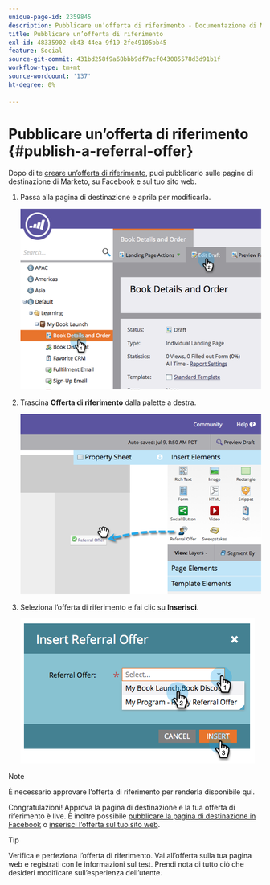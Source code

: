 ```yaml
---
unique-page-id: 2359845
description: Pubblicare un’offerta di riferimento - Documentazione di Marketo - Documentazione del prodotto
title: Pubblicare un’offerta di riferimento
exl-id: 48335902-cb43-44ea-9f19-2fe49105bb45
feature: Social
source-git-commit: 431bd258f9a68bbb9df7acf043085578d3d91b1f
workflow-type: tm+mt
source-wordcount: '137'
ht-degree: 0%

---
```


# Pubblicare un’offerta di riferimento {#publish-a-referral-offer}

Dopo di te [creare un’offerta di riferimento](/help/marketo/product-docs/demand-generation/social/referral-offers/create-a-referral-offer.md), puoi pubblicarlo sulle pagine di destinazione di Marketo, su Facebook e sul tuo sito web.

1. Passa alla pagina di destinazione e aprila per modificarla.

   ![](assets/image2014-9-19-11-3a15-3a30.png)

1. Trascina **Offerta di riferimento** dalla palette a destra.

   ![](assets/image2014-9-19-11-3a15-3a42.png)

1. Seleziona l’offerta di riferimento e fai clic su **Inserisci**.

   ![](assets/image2014-9-19-11-3a15-3a52.png)

>[!NOTE]
>
>È necessario approvare l’offerta di riferimento per renderla disponibile qui.

Congratulazioni! Approva la pagina di destinazione e la tua offerta di riferimento è live. È inoltre possibile [pubblicare la pagina di destinazione in Facebook](/help/marketo/product-docs/demand-generation/facebook/publish-landing-pages-to-facebook.md) o [inserisci l’offerta sul tuo sito web](/help/marketo/product-docs/demand-generation/social/social-functions/deploy-social-on-your-website.md).

>[!TIP]
>
>Verifica e perfeziona l’offerta di riferimento. Vai all’offerta sulla tua pagina web e registrati con le informazioni sul test. Prendi nota di tutto ciò che desideri modificare sull’esperienza dell’utente.
